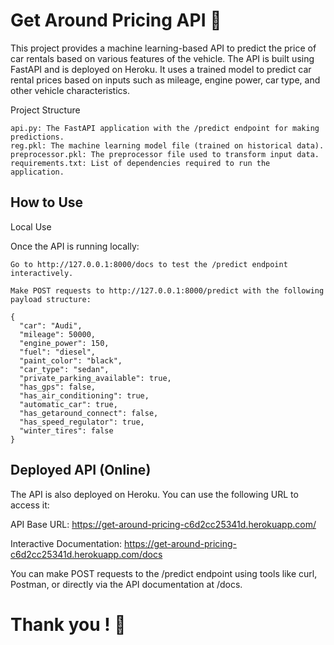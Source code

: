# Get Around Pricing API 🚗

This project provides a machine learning-based API to predict the price of car rentals based on various features of the vehicle. The API is built using FastAPI and is deployed on Heroku. It uses a trained model to predict car rental prices based on inputs such as mileage, engine power, car type, and other vehicle characteristics.


Project Structure

    api.py: The FastAPI application with the /predict endpoint for making predictions.
    reg.pkl: The machine learning model file (trained on historical data).
    preprocessor.pkl: The preprocessor file used to transform input data.
    requirements.txt: List of dependencies required to run the application.


## How to Use
Local Use

Once the API is running locally:

    Go to http://127.0.0.1:8000/docs to test the /predict endpoint interactively.

    Make POST requests to http://127.0.0.1:8000/predict with the following payload structure:

```
{
  "car": "Audi",
  "mileage": 50000,
  "engine_power": 150,
  "fuel": "diesel",
  "paint_color": "black",
  "car_type": "sedan",
  "private_parking_available": true,
  "has_gps": false,
  "has_air_conditioning": true,
  "automatic_car": true,
  "has_getaround_connect": false,
  "has_speed_regulator": true,
  "winter_tires": false
}
```

## Deployed API (Online)

The API is also deployed on Heroku. You can use the following URL to access it:

API Base URL: https://get-around-pricing-c6d2cc25341d.herokuapp.com/

Interactive Documentation: https://get-around-pricing-c6d2cc25341d.herokuapp.com/docs

You can make POST requests to the /predict endpoint using tools like curl, Postman, or directly via the API documentation at /docs.

# Thank you ! 🚀